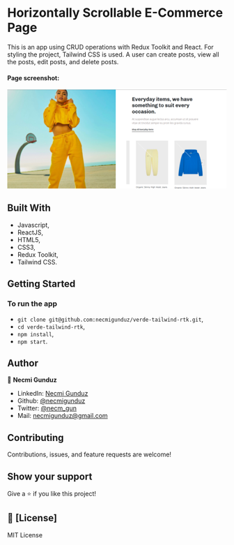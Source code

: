 # Horizontally Scrollable E-Commerce Page

This is an app using CRUD operations with Redux Toolkit and React. For styling the project, Tailwind CSS is used. A user can create posts, view all the posts, edit posts, and delete posts.

#### Page screenshot: 
![screenshot](https://github.com/necmigunduz/scroll-horizontally/blob/master/large_screen.png)

## Built With

- Javascript,
- ReactJS,
- HTML5,
- CSS3,
- Redux Toolkit,
- Tailwind CSS.

## Getting Started
### To run the app
- `git clone git@github.com:necmigunduz/verde-tailwind-rtk.git`,
- `cd verde-tailwind-rtk`,
- `npm install`,
- `npm start`.

## Author

👤 **Necmi Gunduz**

- LinkedIn: [Necmi Gunduz](https://www.linkedin.com/in/necmigunduz/)
- Github: [@necmigunduz](https://github.com/necmigunduz/)
- Twitter: [@necm_gun](https://twitter.com/necm_gun)
- Mail: [necmigunduz@gmail.com](necmigunduz@gmail.com)

## Contributing

Contributions, issues, and feature requests are welcome!

## Show your support

Give a ⭐️ if you like this project!

## 📝 [License]

MIT License